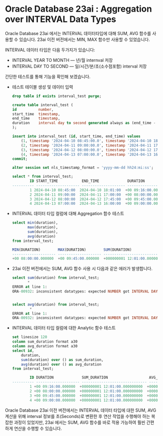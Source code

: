 # Oracle Database 23ai : Aggregation over INTERVAL Data Types

Oracle Database 23ai 에서는 INTERVAL 데이터타입에 대해 SUM, AVG 함수를 사용할 수 있습니다. 23ai 이전 버전에서는 MIN, MAX 함수만 사용할 수 있었습니다.

INTERVAL 데이터 타입은 다음 두가지가 있습니다:
- INTERVAL YEAR TO MONTH — 년/월 internval 저장
- INTERVAL DAY TO SECOND — 일/시간/분/초(소수점포함) interval 저장

간단한 테스트를 통해 기능을 확인해 보겠습니다.

- 테스트 테이블 생성 및 데이터 입력
    ```sql
    drop table if exists interval_test purge;

    create table interval_test (
    id          number,
    start_time  timestamp,
    end_time    timestamp,
    duration    interval day to second generated always as (end_time - start_time) virtual
    );

    insert into interval_test (id, start_time, end_time) values    
        (1, timestamp '2024-04-10 08:45:00.0', timestamp '2024-04-10 18:01:00.0'),
        (2, timestamp '2024-04-11 09:00:00.0', timestamp '2024-04-11 17:00:00.0'),
        (3, timestamp '2024-04-12 08:00:00.0', timestamp '2024-04-12 17:45:00.0'),
        (4, timestamp '2024-04-13 07:00:00.0', timestamp '2024-04-13 16:00:00.0');
    commit;

    alter session set nls_timestamp_format = 'yyyy-mm-dd hh24:mi:ss';

    select * from interval_test;
            ID START_TIME           END_TIME             DURATION
    ---------- -------------------- -------------------- --------------------
            1 2024-04-10 08:45:00  2024-04-10 18:01:00  +00 09:16:00.000000
            2 2024-04-11 09:00:00  2024-04-11 17:00:00  +00 08:00:00.000000
            3 2024-04-12 08:00:00  2024-04-12 17:45:00  +00 09:45:00.000000
            4 2024-04-13 07:00:00  2024-04-13 16:00:00  +00 09:00:00.000000
    ```

- INTERVAL 데이터 타입 컬럼에 대해 Aggregation 함수 테스트
    ```sql
    select min(duration),
           max(duration),
           sum(duration),
           avg(duration)
    from interval_test;

    MIN(DURATION)        MAX(DURATION)        SUM(DURATION)                  AVG(DURATION)
    -------------------- -------------------- ------------------------------ ------------------------------
    +00 08:00:00.000000  +00 09:45:00.000000  +000000001 12:01:00.000000000  +000000000 09:00:15.000000000
    ```

- 23ai 이전 버전에서는 SUM, AVG 함수 사용 시 다음과 같은 에러가 발생합니다.
    ```sql
    select sum(duration) from interval_test;
           *
    ERROR at line 1:
    ORA-00932: inconsistent datatypes: expected NUMBER got INTERVAL DAY TO SECOND


    select avg(duration) from interval_test;
            *
    ERROR at line 1:
    ORA-00932: inconsistent datatypes: expected NUMBER got INTERVAL DAY TO SECOND
    ```

- INTERVAL 데이터 타입 컬럼에 대한 Analytic 함수 테스트
    ```sql
    set linesize 120
    column sum_duration format a30
    column avg_duration format a30
    select id,
        duration,
        sum(duration) over () as sum_duration,
        avg(duration) over () as avg_duration
    from interval_test;

            ID DURATION             SUM_DURATION                   AVG_DURATION
    ---------- -------------------- ------------------------------ ------------------------------
            1 +00 09:16:00.000000  +000000001 12:01:00.000000000  +000000000 09:00:15.000000000
            2 +00 08:00:00.000000  +000000001 12:01:00.000000000  +000000000 09:00:15.000000000
            3 +00 09:45:00.000000  +000000001 12:01:00.000000000  +000000000 09:00:15.000000000
            4 +00 09:00:00.000000  +000000001 12:01:00.000000000  +000000000 09:00:15.000000000
    ```

Oracle Database 23ai 이전 버전에서는 INTERVAL 데이터 타입에 대한 SUM, AVG 계산을 위해 interval 정보를 초(Seconds)로 변환한 후 연산 작업을 수행해야 하는 복잡한 과정이 있었지만, 23ai 에서는 SUM, AVG 함수를 바로 적용 가능하여 훨씬 간편하게 연산을 수행할 수 있습니다.
